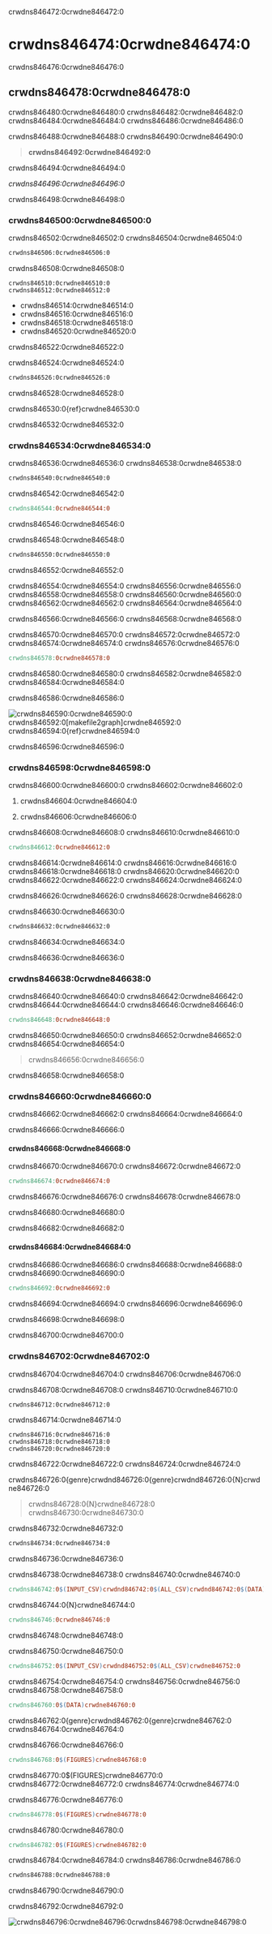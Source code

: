 crwdns846472:0crwdne846472:0
# crwdns846474:0crwdne846474:0

crwdns846476:0crwdne846476:0
## crwdns846478:0crwdne846478:0

crwdns846480:0crwdne846480:0 crwdns846482:0crwdne846482:0 crwdns846484:0crwdne846484:0 crwdns846486:0crwdne846486:0

crwdns846488:0crwdne846488:0 crwdns846490:0crwdne846490:0

> **crwdns846492:0crwdne846492:0**

crwdns846494:0crwdne846494:0

*crwdns846496:0crwdne846496:0*

crwdns846498:0crwdne846498:0
### crwdns846500:0crwdne846500:0

crwdns846502:0crwdne846502:0 crwdns846504:0crwdne846504:0

```bash
crwdns846506:0crwdne846506:0
```

crwdns846508:0crwdne846508:0

```text
crwdns846510:0crwdne846510:0
crwdns846512:0crwdne846512:0
```

- crwdns846514:0crwdne846514:0
- crwdns846516:0crwdne846516:0
- crwdns846518:0crwdne846518:0
- crwdns846520:0crwdne846520:0

crwdns846522:0crwdne846522:0

crwdns846524:0crwdne846524:0

```bash
crwdns846526:0crwdne846526:0
```

crwdns846528:0crwdne846528:0

crwdns846530:0{ref}crwdne846530:0

crwdns846532:0crwdne846532:0
### crwdns846534:0crwdne846534:0

crwdns846536:0crwdne846536:0 crwdns846538:0crwdne846538:0

```bash
crwdns846540:0crwdne846540:0
```

crwdns846542:0crwdne846542:0

```makefile
crwdns846544:0crwdne846544:0
```
crwdns846546:0crwdne846546:0

crwdns846548:0crwdne846548:0

```bash
crwdns846550:0crwdne846550:0
```

crwdns846552:0crwdne846552:0

crwdns846554:0crwdne846554:0 crwdns846556:0crwdne846556:0 crwdns846558:0crwdne846558:0 crwdns846560:0crwdne846560:0 crwdns846562:0crwdne846562:0 crwdns846564:0crwdne846564:0

crwdns846566:0crwdne846566:0 crwdns846568:0crwdne846568:0

crwdns846570:0crwdne846570:0 crwdns846572:0crwdne846572:0 crwdns846574:0crwdne846574:0 crwdns846576:0crwdne846576:0

```makefile
crwdns846578:0crwdne846578:0
```

crwdns846580:0crwdne846580:0 crwdns846582:0crwdne846582:0 crwdns846584:0crwdne846584:0

crwdns846586:0crwdne846586:0

![crwdns846590:0crwdne846590:0](crwdns846588:0crwdne846588:0) crwdns846592:0[makefile2graph]crwdne846592:0 crwdns846594:0{ref}crwdne846594:0

crwdns846596:0crwdne846596:0
### crwdns846598:0crwdne846598:0

crwdns846600:0crwdne846600:0 crwdns846602:0crwdne846602:0

1. crwdns846604:0crwdne846604:0

2. crwdns846606:0crwdne846606:0

crwdns846608:0crwdne846608:0 crwdns846610:0crwdne846610:0

```makefile
crwdns846612:0crwdne846612:0
```

crwdns846614:0crwdne846614:0 crwdns846616:0crwdne846616:0  crwdns846618:0crwdne846618:0  crwdns846620:0crwdne846620:0 crwdns846622:0crwdne846622:0 crwdns846624:0crwdne846624:0

crwdns846626:0crwdne846626:0 crwdns846628:0crwdne846628:0

crwdns846630:0crwdne846630:0

```bash
crwdns846632:0crwdne846632:0
```

crwdns846634:0crwdne846634:0

crwdns846636:0crwdne846636:0
### crwdns846638:0crwdne846638:0

crwdns846640:0crwdne846640:0 crwdns846642:0crwdne846642:0 crwdns846644:0crwdne846644:0 crwdns846646:0crwdne846646:0

```makefile
crwdns846648:0crwdne846648:0
```

crwdns846650:0crwdne846650:0 crwdns846652:0crwdne846652:0 crwdns846654:0crwdne846654:0

> crwdns846656:0crwdne846656:0

crwdns846658:0crwdne846658:0
### crwdns846660:0crwdne846660:0

crwdns846662:0crwdne846662:0 crwdns846664:0crwdne846664:0

crwdns846666:0crwdne846666:0
#### crwdns846668:0crwdne846668:0

crwdns846670:0crwdne846670:0 crwdns846672:0crwdne846672:0

```makefile
crwdns846674:0crwdne846674:0
```

crwdns846676:0crwdne846676:0 crwdns846678:0crwdne846678:0

crwdns846680:0crwdne846680:0

crwdns846682:0crwdne846682:0
#### crwdns846684:0crwdne846684:0

crwdns846686:0crwdne846686:0  crwdns846688:0crwdne846688:0 crwdns846690:0crwdne846690:0

```makefile
crwdns846692:0crwdne846692:0
```

crwdns846694:0crwdne846694:0 crwdns846696:0crwdne846696:0

crwdns846698:0crwdne846698:0

crwdns846700:0crwdne846700:0
### crwdns846702:0crwdne846702:0

crwdns846704:0crwdne846704:0 crwdns846706:0crwdne846706:0

crwdns846708:0crwdne846708:0 crwdns846710:0crwdne846710:0

```bash
crwdns846712:0crwdne846712:0
```

crwdns846714:0crwdne846714:0

```text
crwdns846716:0crwdne846716:0
crwdns846718:0crwdne846718:0
crwdns846720:0crwdne846720:0
```

crwdns846722:0crwdne846722:0 crwdns846724:0crwdne846724:0

crwdns846726:0{genre}crwdnd846726:0{genre}crwdnd846726:0{N}crwdne846726:0

> crwdns846728:0{N}crwdne846728:0 crwdns846730:0crwdne846730:0

crwdns846732:0crwdne846732:0

```bash
crwdns846734:0crwdne846734:0
```
crwdns846736:0crwdne846736:0

crwdns846738:0crwdne846738:0 crwdns846740:0crwdne846740:0

```makefile
crwdns846742:0$(INPUT_CSV)crwdnd846742:0$(ALL_CSV)crwdnd846742:0$(DATA)crwdnd846742:0$(FIGURES)crwdnd846742:0$(FIGURES)crwdnd846742:0$(FIGURES)crwdne846742:0
```

crwdns846744:0{N}crwdne846744:0

```makefile
crwdns846746:0crwdne846746:0
```

crwdns846748:0crwdne846748:0

crwdns846750:0crwdne846750:0

```makefile
crwdns846752:0$(INPUT_CSV)crwdnd846752:0$(ALL_CSV)crwdne846752:0
```

crwdns846754:0crwdne846754:0  crwdns846756:0crwdne846756:0 crwdns846758:0crwdne846758:0

```makefile
crwdns846760:0$(DATA)crwdne846760:0
```

crwdns846762:0{genre}crwdnd846762:0{genre}crwdne846762:0 crwdns846764:0crwdne846764:0

crwdns846766:0crwdne846766:0

```makefile
crwdns846768:0$(FIGURES)crwdne846768:0
```

crwdns846770:0$(FIGURES)crwdne846770:0 crwdns846772:0crwdne846772:0 crwdns846774:0crwdne846774:0

crwdns846776:0crwdne846776:0

```makefile
crwdns846778:0$(FIGURES)crwdne846778:0
```

crwdns846780:0crwdne846780:0

```makefile
crwdns846782:0$(FIGURES)crwdne846782:0
```

crwdns846784:0crwdne846784:0 crwdns846786:0crwdne846786:0

```bash
crwdns846788:0crwdne846788:0
```

crwdns846790:0crwdne846790:0

crwdns846792:0crwdne846792:0

![crwdns846796:0crwdne846796:0](crwdns846794:0crwdne846794:0)crwdns846798:0crwdne846798:0

